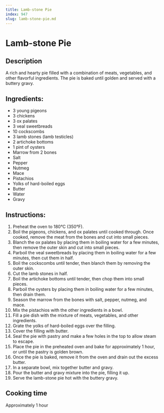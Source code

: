 ```yaml
---
title: Lamb-stone Pie
index: 947
slug: lamb-stone-pie.md
---
```


# Lamb-stone Pie

## Description
A rich and hearty pie filled with a combination of meats, vegetables, and other flavorful ingredients. The pie is baked until golden and served with a buttery gravy.

## Ingredients:
- 3 young pigeons
- 3 chickens
- 3 ox palates
- 3 veal sweetbreads
- 10 cockscombs
- 3 lamb stones (lamb testicles)
- 2 artichoke bottoms
- 1 pint of oysters
- Marrow from 2 bones
- Salt
- Pepper
- Nutmeg
- Mace
- Pistachios
- Yolks of hard-boiled eggs
- Butter
- Water
- Gravy

## Instructions:
1. Preheat the oven to 180°C (350°F).
2. Boil the pigeons, chickens, and ox palates until cooked through. Once cooked, remove the meat from the bones and cut into small pieces.
3. Blanch the ox palates by placing them in boiling water for a few minutes, then remove the outer skin and cut into small pieces.
4. Parboil the veal sweetbreads by placing them in boiling water for a few minutes, then cut them in half.
5. Boil the cockscombs until tender, then blanch them by removing the outer skin.
6. Cut the lamb stones in half.
7. Boil the artichoke bottoms until tender, then chop them into small pieces.
8. Parboil the oysters by placing them in boiling water for a few minutes, then drain them.
9. Season the marrow from the bones with salt, pepper, nutmeg, and mace.
10. Mix the pistachios with the other ingredients in a bowl.
11. Fill a pie dish with the mixture of meats, vegetables, and other ingredients.
12. Grate the yolks of hard-boiled eggs over the filling.
13. Cover the filling with butter.
14. Seal the pie with pastry and make a few holes in the top to allow steam to escape.
15. Place the pie in the preheated oven and bake for approximately 1 hour, or until the pastry is golden brown.
16. Once the pie is baked, remove it from the oven and drain out the excess butter.
17. In a separate bowl, mix together butter and gravy.
18. Pour the butter and gravy mixture into the pie, filling it up.
19. Serve the lamb-stone pie hot with the buttery gravy.

## Cooking time
Approximately 1 hour